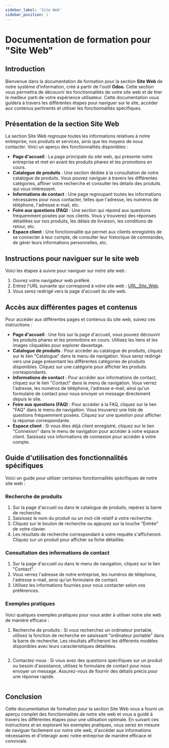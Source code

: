 ```yaml
---
sidebar_label: 'Site Web'
sidebar_position: 1
---
```


# Documentation de formation pour "Site Web"

## Introduction
Bienvenue dans la documentation de formation pour la section **Site Web** de notre système d'information, créé à partir de l'outil **Odoo**. Cette section vous permettra de découvrir les fonctionnalités de votre site web et de tirer le meilleur parti de votre expérience utilisateur. Cette documentation vous guidera à travers les différentes étapes pour naviguer sur le site, accéder aux contenus pertinents et utiliser les fonctionnalités spécifiques.

## Présentation de la section Site Web
La section Site Web regroupe toutes les informations relatives à notre entreprise, nos produits et services, ainsi que les moyens de nous contacter. Voici un aperçu des fonctionnalités disponibles :

- **Page d'accueil** : La page principale du site web, qui présente notre entreprise et met en avant les produits phares et les promotions en cours.
- **Catalogue de produits** : Une section dédiée à la consultation de notre catalogue de produits. Vous pouvez naviguer à travers les différentes catégories, affiner votre recherche et consulter les détails des produits qui vous intéressent.
- **Informations de contact** : Une page regroupant toutes les informations nécessaires pour nous contacter, telles que l'adresse, les numéros de téléphone, l'adresse e-mail, etc.
- **Foire aux questions (FAQ)** : Une section qui répond aux questions fréquemment posées par nos clients. Vous y trouverez des réponses détaillées sur nos produits, les délais de livraison, les conditions de retour, etc.
- **Espace client** : Une fonctionnalité qui permet aux clients enregistrés de se connecter à leur compte, de consulter leur historique de commandes, de gérer leurs informations personnelles, etc.

## Instructions pour naviguer sur le site web
Voici les étapes à suivre pour naviguer sur notre site web :

1. Ouvrez votre navigateur web préféré.
2. Entrez l'URL suivante qui correspond à votre site web : [URL_Site_Web](https://example.com).
3. Vous serez redirigé vers la page d'accueil du site web.

## Accès aux différentes pages et contenus
Pour accéder aux différentes pages et contenus du site web, suivez ces instructions :

- **Page d'accueil** : Une fois sur la page d'accueil, vous pouvez découvrir les produits phares et les promotions en cours. Utilisez les liens et les images cliquables pour explorer davantage.
- **Catalogue de produits** : Pour accéder au catalogue de produits, cliquez sur le lien "Catalogue" dans le menu de navigation. Vous serez redirigé vers une page présentant les différentes catégories de produits disponibles. Cliquez sur une catégorie pour afficher les produits correspondants.
- **Informations de contact** : Pour accéder aux informations de contact, cliquez sur le lien "Contact" dans le menu de navigation. Vous verrez l'adresse, les numéros de téléphone, l'adresse e-mail, ainsi qu'un formulaire de contact pour nous envoyer un message directement depuis le site.
- **Foire aux questions (FAQ)** : Pour accéder à la FAQ, cliquez sur le lien "FAQ" dans le menu de navigation. Vous trouverez une liste de questions fréquemment posées. Cliquez sur une question pour afficher la réponse correspondante.
- **Espace client** : Si vous êtes déjà client enregistré, cliquez sur le lien "Connexion" dans le menu de navigation pour accéder à votre espace client. Saisissez vos informations de connexion pour accéder à votre compte.

## Guide d'utilisation des fonctionnalités spécifiques
Voici un guide pour utiliser certaines fonctionnalités spécifiques de notre site web :

### Recherche de produits
1. Sur la page d'accueil ou dans le catalogue de produits, repérez la barre de recherche.
2. Saisissez le nom du produit ou un mot-clé relatif à votre recherche.
3. Cliquez sur le bouton de recherche ou appuyez sur la touche "Entrée" de votre clavier.
4. Les résultats de recherche correspondant à votre requête s'afficheront. Cliquez sur un produit pour afficher sa fiche détaillée.

### Consultation des informations de contact
1. Sur la page d'accueil ou dans le menu de navigation, cliquez sur le lien "Contact".
2. Vous verrez l'adresse de notre entreprise, les numéros de téléphone, l'adresse e-mail, ainsi qu'un formulaire de contact.
3. Utilisez les informations fournies pour nous contacter selon vos préférences.

### Exemples pratiques
Voici quelques exemples pratiques pour vous aider à utiliser notre site web de manière efficace :

1. Recherche de produits : Si vous recherchez un ordinateur portable, utilisez la fonction de recherche en saisissant "ordinateur portable" dans la barre de recherche. Les résultats afficheront les différents modèles disponibles avec leurs caractéristiques détaillées.

<!--![Exemple de recherche de produits](/images/recherche-produits.png)-->
<div align="center">
    <img src="" alt="" />
</div>

2. Contactez-nous : Si vous avez des questions spécifiques sur un produit ou besoin d'assistance, utilisez le formulaire de contact pour nous envoyer un message. Assurez-vous de fournir des détails précis pour une réponse rapide.

<!--![Exemple de formulaire de contact](/images/contact-form.png)-->
<div align="center">
    <img src="" alt="" />
</div>

## Conclusion
Cette documentation de formation pour la section Site Web vous a fourni un aperçu complet des fonctionnalités de notre site web et vous a guidé à travers les différentes étapes pour une utilisation optimale. En suivant ces instructions et en explorant les exemples pratiques, vous serez en mesure de naviguer facilement sur notre site web, d'accéder aux informations nécessaires et d'interagir avec notre entreprise de manière efficace et conviviale.
